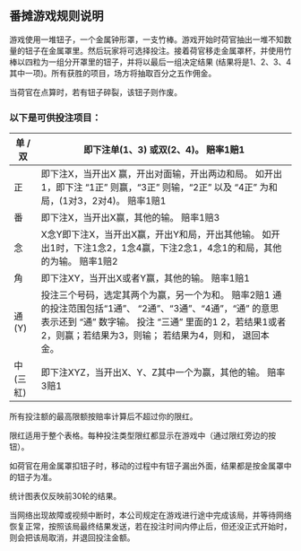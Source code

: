 ## 番摊游戏规则说明

游戏使用一堆钮子，一个金属钟形罩，一支竹棒。游戏开始时荷官抽出一堆不知数量的钮子在金属罩里。然后玩家将可选择投注。接着荷官移走金属罩杯，并使用竹棒以四粒为一组分开罩里的钮子，并将以最后一组决定结果 (结果将是1、2、3、4其中一项)。所有获胜的项目，场方将抽取百分之五作佣金。

当荷官在点算时，若有钮子碎裂，该钮子则作废。

### 以下是可供投注项目：

| 单 / 双   | 即下注单(1、3) 或双(2、4)。 赔率1赔1                         |
| --------- | ------------------------------------------------------------ |
| 正        | 即下注X，当开出X 赢，开出对面输，开出两边和局。 如开出1，即下注 “1正” 则赢，“3正” 则输，“2正” 以及 “4正” 为和局，(1对3，2对4)。 赔率1赔1 |
| 番        | 即下注X，当开出X赢，其他的输。 赔率1赔3                      |
| 念        | X念Y即下注X，当开出X赢，开出Y和局，开出其他输。 如开出1时，下注1念2，1念4赢，下注2念1，4念1的和局，其他的为输。 赔率1赔2 |
| 角        | 即下注XY，当开出X或者Y赢，其他的输。 赔率1赔1                |
| 通(Y)     | 投注三个号码，选定其两个为赢，另一个为和。 赔率2赔1 通的投注范围包括“1通”、 “2通”、“3通”、“4通”，“通” 的意思表示还到 “通” 数字输。 投注 “三通” 里面的1 2，若结果1或者2，则赢；若结果为3，则输； 若结果为4，则和， 退回本金。 |
| 中 (三紅) | 即下注XYZ，当开出X、Y、Z其中一个为赢，其他的输。 赔率3赔1    |

所有投注额的最高限额按赔率计算后不超过你的限红。

限红适用于整个表格。每种投注类型限红都显示在游戏中（通过限红旁边的按钮）。

如荷官在用金属罩扣钮子时，移动的过程中有钮子漏出外面，结果都是按金属罩中的钮子为准。

统计图表仅反映前30轮的结果。

当网络出现故障或视频中断时，本公司规定在游戏进行途中完成该局，并等待网络恢复正常，按照该局最终结果发送，若在投注时间内停止后，但还没正式开始时，则会把该局取消，并退回投注金额。